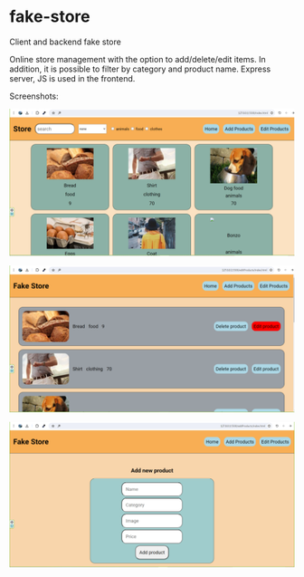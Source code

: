 # fake-store

Client and backend fake store

Online store management with the option to add/delete/edit items.
In addition, it is possible to filter by category and product name.
Express server, JS is used in the frontend.

Screenshots:

![Main Screen](https://github.com/Sassi1000/fake-store/blob/main/Screen1.png)



![Main Screen](https://github.com/Sassi1000/fake-store/blob/main/Screen2.png)



![Main Screen](https://github.com/Sassi1000/fake-store/blob/main/Screen3.png)

